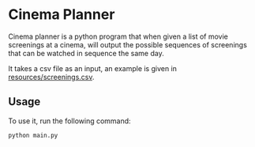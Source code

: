 # Cinema Planner
Cinema planner is a python program that when given a list of
movie screenings at a cinema, will output the possible sequences of screenings that can be watched in sequence the same day.

It takes a csv file as an input, an example is given in [resources/screenings.csv](resources/screenings.csv).

## Usage

To use it, run the following command:

    python main.py